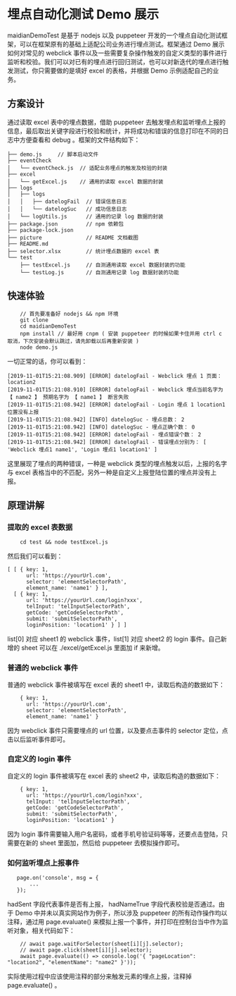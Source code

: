 # 埋点自动化测试 Demo 展示

maidianDemoTest 是基于 nodejs 以及 puppeteer 开发的一个埋点自动化测试框架，可以在框架原有的基础上适配公司业务进行埋点测试。框架通过 Demo 展示如何对常见的 webclick 事件以及一些需要复杂操作触发的自定义类型的事件进行监听和校验。我们可以对已有的埋点进行回归测试，也可以对新迭代的埋点进行触发测试，你只需要做的是填好 excel 的表格，并根据 Demo 示例适配自己的业务。

## 方案设计

通过读取 excel 表中的埋点数据，借助 puppeteer 去触发埋点和监听埋点上报的信息，最后取出关键字段进行校验和统计，并将成功和错误的信息打印在不同的日志中方便查看和 debug 。框架的文件结构如下：

```
├── demo.js     // 脚本启动文件
├── eventCheck
│   └── eventCheck.js  // 适配业务埋点的触发及校验的封装
├── excel
│   └── getExcel.js    // 通用的读取 excel 数据的封装
├── logs
│   ├── logs
│   │   ├── datelogFail  // 错误信息日志
│   │   └── datelogSuc   // 成功信息日志
│   └── logUtils.js      // 通用的记录 log 数据的封装
├── package.json         // npm 依赖包
├── package-lock.json
├── picture              // README 文档截图
├── README.md
├── selector.xlsx        // 统计埋点数据的 excel 表
└── test
    ├── testExcel.js     // 自测通用读取 excel 数据封装的功能
    └── testLog.js       // 自测通用记录 log 数据封装的功能

```

## 快速体验

```
    // 首先要准备好 nodejs && npm 环境
    git clone 
    cd maidianDemoTest
    npm install // 最好用 cnpm ( 安装 puppeteer 的时候如果卡住并用 ctrl c 取消，下次安装会默认跳过，请先卸载以后再重新安装 )
    node demo.js 
```

一切正常的话，你可以看到：

```
[2019-11-01T15:21:08.909] [ERROR] datelogFail - Webclick 埋点 1 页面： location2
[2019-11-01T15:21:08.910] [ERROR] datelogFail - Webclick 埋点当前名字为 【 name2 】 预期名字为 【 name1 】 断言失败
[2019-11-01T15:21:08.942] [ERROR] datelogFail - Login 埋点 1 location1 位置没有上报
[2019-11-01T15:21:08.942] [INFO] datelogSuc - 埋点总数： 2
[2019-11-01T15:21:08.942] [INFO] datelogSuc - 埋点正确个数： 0
[2019-11-01T15:21:08.942] [ERROR] datelogFail - 埋点错误个数： 2
[2019-11-01T15:21:08.942] [ERROR] datelogFail - 错误埋点分别为： [ 'Webclick 埋点1 name1', 'Login 埋点1 location1' ]
```

这里展现了埋点的两种错误，一种是 webclick 类型的埋点触发以后，上报的名字与 excel 表格当中的不匹配，另外一种是自定义上报登陆位置的埋点并没有上报。

## 原理讲解

### 提取的 excel 表数据

```
    cd test && node testExcel.js
```

然后我们可以看到：

```
[ [ { key: 1,
      url: 'https://yourUrl.com',
      selector: 'elementSelectorPath',
      element_name: 'name1' } ],
  [ { key: 1,
      url: 'https://yourUrl.com/login?xxx',
      telInput: 'telInputSelectorPath',
      getCode: 'getCodeSelectorPath',
      submit: 'submitSelectorPath',
      loginPosition: 'location1' } ] ]
```

list[0] 对应 sheet1 的 webclick 事件，list[1] 对应 sheet2 的 login 事件。自己新增的 sheet 可以在 ./excel/getExcel.js 里面加 if 来新增。

### 普通的 webclick 事件

普通的 webclick 事件被填写在 excel 表的 sheet1 中，读取后构造的数据如下：

```
    { key: 1,
      url: 'https://yourUrl.com',
      selector: 'elementSelectorPath',
      element_name: 'name1' }
```

因为 webclick 事件只需要埋点的 url 位置，以及要点击事件的 selector 定位，点击以后监听事件即可。

### 自定义的 login 事件

自定义的 login 事件被填写在 excel 表的 sheet2 中，读取后构造的数据如下：

```
    { key: 1,
      url: 'https://yourUrl.com/login?xxx',
      telInput: 'telInputSelectorPath',
      getCode: 'getCodeSelectorPath',
      submit: 'submitSelectorPath',
      loginPosition: 'location1' }
```

因为 login 事件需要输入用户名密码，或者手机号验证码等等，还要点击登陆，只需要在新的 sheet 里面加，然后给 puppeteer 去模拟操作即可。

### 如何监听埋点上报事件

```
   page.on('console', msg = {
       ...
   });
```

hadSent 字段代表事件是否有上报， hadNameTrue 字段代表校验是否通过。由于 Demo 中并未以真实网站作为例子，所以涉及 puppeteer 的所有动作操作均以注释，通过用 page.evaluate() 来模拟上报一个事件，并打印在控制台当中作为监听对象，相关代码如下：

```
    // await page.waitForSelector(sheet[i][j].selector);
    // await page.click(sheet[i][j].selector);
    await page.evaluate(() => console.log('{ "pageLocation": "location2", "elementName": "name2" }'));    
```

实际使用过程中应该使用注释的部分来触发元素的埋点上报，注释掉 page.evaluate() 。

